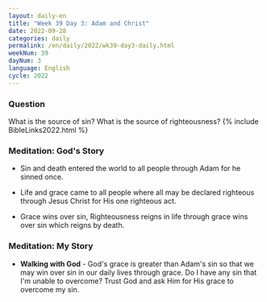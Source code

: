 ```yaml
---
layout: daily-en
title: "Week 39 Day 3: Adam and Christ"
date: 2022-09-28
categories: daily
permalink: /en/daily/2022/wk39-day3-daily.html
weekNum: 39
dayNum: 3
language: English
cycle: 2022
---
```

### Question     
What is the source of sin? What is the source of righteousness?
{% include BibleLinks2022.html %} 

### Meditation: God's Story   
+ Sin and death entered the world to all people through Adam for he sinned once.  

+ Life and grace came to all people where all may be declared righteous through Jesus Christ for His one righteous act. 

+ Grace wins over sin, Righteousness reigns in life through grace wins over sin which reigns by death. 

### Meditation: My Story   
+ **Walking with God** - God's grace is greater than Adam's sin so that we may win over sin in our daily lives through grace. Do I have any sin that I'm unable to overcome? Trust God and ask Him for His grace to overcome my sin. 
